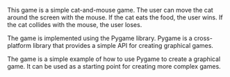 This game is a simple cat-and-mouse game. The user can move the cat around the screen with the mouse. If the cat eats the food, the user wins. If the cat collides with the mouse, the user loses.

The game is implemented using the Pygame library. Pygame is a cross-platform library that provides a simple API for creating graphical games.

The game is a simple example of how to use Pygame to create a graphical game. It can be used as a starting point for creating more complex games.
